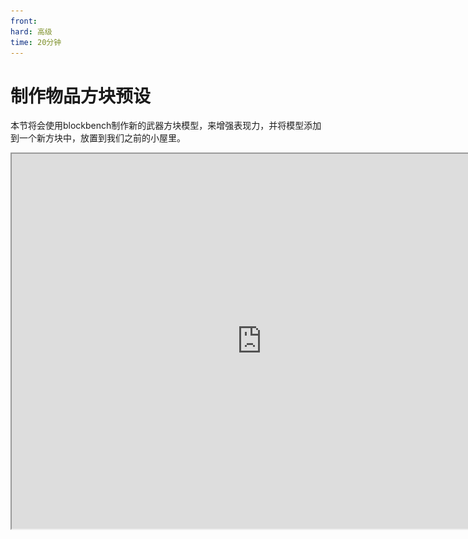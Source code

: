 ```yaml
---
front: 
hard: 高级
time: 20分钟
---
```

# 制作物品方块预设

本节将会使用blockbench制作新的武器方块模型，来增强表现力，并将模型添加到一个新方块中，放置到我们之前的小屋里。

<iframe src="https://cc.163.com/act/m/daily/iframeplayer/?id=6328652ec6dfd1bb76f1d120" width="800" height="600" allow="fullscreen"/>

## BlockBench

在基础版教程就已经提到过这个软件，BlockBench，可以用来制作我的世界中的模型。

下载地址：[点我](https://www.blockbench.net/downloads)

![](./images/20.png)

根据自己的系统来选择安装包，Windows系统可以按照图片指示选择，下载完成后点击安装。

![](./images/21.png)

安装完成后打开，点击文件，新建，基岩版模型。文件名，模型id都填写`weapon_block`，这就是将来我们需要用到的模型id。其他的按照图片填写。

![](./images/22.png)

创建完成之后，点击导入纹理，倒入一张铁斧头的纹理(可以根据自己喜好选择，也可以自己绘制)。

![](./images/23.png)

可以自行查找我的世界原版资源包，也可以直接将下图保存使用。

![](./images/iron_axe.png)

导入完成后，在右侧大纲下方的空白区域右键，先选择添加组，再选择添加纹理网格。将texture_mesh，拖入bone中。

![](./images/24.png)

![](./images/25.png)

添加完成后就可以看到中间的编辑区域，已经出现了我们的斧头纹理网格。然后同时选中bone和texture_mesh，进行移动。

可以看到左上角有很多个按钮，分别是**移动，尺寸，旋转，枢纽工具，顶点捕捉**。

我们这里调整模型的位置，使用旋转工具，移动工具等，根据自己的喜好调整。

![](./images/26.png)

![](./images/27.png)

根据自己的喜好调整完成后，我们还需要将整个模型向BlockBench中红线和蓝线的方向进行平移。如下图所示，模型的中心位置为BlockBench中底部灰色网格的的有红线和蓝线的那个角落。

![](./images/28.png)

为了更清楚地表示，平移前为下图红色框内的位置，平移后为下图中黄色框的位置。

![](./images/29.png)

编辑完模型，我们将它保存，应该保存为一个后缀为`.json`的文件

## 配置方块

和之前一样，在关卡编辑器中新建一个方块配置，叫他`weapon_block`，进行创建。

然后在资源管理中，点击导入按钮，选择`BlockBench模型-json模型(生物)`，选择我们刚刚保存的json文件，进行导入。

![](./images/30.png)

> 为什么要选择json模型（生物）
>
> 因为我们制作的纹理网格的模型，是基岩版模型独有的功能。
>
> 而BlockBench模型（方块），要求模型是自由模型，无法使用纹理网格。
>
> 所以我们这里使用方块实体的形式来添加这个模型，让这个方块的基岩版模型来使用纹理网格。

根据提示检查图片是否正确，不正确的可以进行更改。

![](./images/31.png)

导入完成后，我们还需要在找到`models/entity/weapon_block.geo.json`，双击打开

![](./images/35.png)

在如图所示的地方找到`texture_meshes`节点下，找到`texture`，将其改为`"texture": "default"`。

![](./images/36.png)

进行这样的配置是因为，我们使用了`texture_mesh`这个比较特殊的功能来制作模型，而BlockBench编辑的模型并不会正确的设置texture_mesh所用的纹理文件，所以我们需要手动打开文件，将它的纹理设置为`default`，也就是默认情况下实体的纹理。

接下来切回到方块的配置，在行为包组件中添加方块实体组件。可以不用勾选任何内容。

![](./images/32.png)

因为是方块实体的形式，所以接下来再新建一个实体，名字和我们的方块保持一致，这里都叫`weapon_block`。

将资源包组件中的模型和纹理选择之后，再打开资源包Json，配置它的渲染控制器和材质。

![](./images/33.png)

```json
{
    "format_version": "1.8.0",
    "minecraft:client_entity": {
        "description": {
            "geometry": {
                "default": "geometry.weapon_block"
            },
            "identifier": "gever:weapon_block",
            //需要添加的内容从这里开始
            "materials": { 
                "default": "entity_alphatest"
            },
            "render_controllers": [
                "controller.render.default"
            ],
            //需要添加的内容到这里结束
            "textures": {
                "default": "textures/entity/weapon_block"
            }
        }
    }
}
```



因为编辑器暂时不支持配置使用方块实体的模型，所以我们需要手动修改`blocks.json`文件，将实体套用到方块上。

在资源管理中，找到资源包文件夹，在右侧找到`blocks.json`，双击打开。

![](./images/34.png)

打开的文件中，应该有一个`命名空间:weapon_block`的字段，例如我这里的是`gever:weapon_block`，就是这个方块的标识符。

我们将其中的内容删除，替换为

```json
		"client_entity": {
            "identifier": "gever:weapon_block",
            "hand_model_use_client_entity": true
        }
```

这里的identifer就是你刚刚创建的实体的标识符，注意需要替换一下自己的命名空间。

配置完成后的`blocks.json`示例

```json
{
    "format_version": [
        1,
        1,
        0
    ],
    "gever:weapon_block": {
        "client_entity": {
            "identifier": "gever:weapon_block",
            "hand_model_use_client_entity": true
        }
    }
}
```

目前这样进入游戏，会发现模型虽然可见，但是会有报错。这主要是因为我们的模型使用了texture_mesh形式，目前这种形式的模型对于方块实体的方块还没有完全支持，所以报错我们暂时不管它。为了避免后续玩家的报错，我们后面可以使用逻辑编辑器，制作一个替代的物品，监听点击事件，来放置这个方块。

回到方块配置，在行为包组件中搜索`渲染材质`，添加。值选择全透明。

![](./images/37.png)

![](./images/38.png)

再添加吸光度属性，设置为0。否则方块在游戏中看起来是黑色的。

![](./images/40.png)

基础属性可以给它设置一下游戏内名字、声音。同时删除贴图属性。基础属性的所有内容如下图所示。

![](./images/39.png)

这样配置后，这个武器方块就配置完成。

## 商铺驿站和武器方块的摆放

接下来我们就可以使用地图编辑器，设计一个商铺驿站的素材，其中置入武器方块，将它和流浪商人小屋预设进行结合。

要获得武器方块，可以使用命令`/give @s gever:weapon_block`，注意将命名空间替换为自己的。如果没有该物品，可以尝试重启编辑器。

制作完成后，将其保存为素材，然后在地图中删除。并导入为预设素材。

随后到预设编辑器，打开House预设，将刚刚导入的预设素材，放到小屋前。

![](./images/41.png)

这样我们启动游戏之后，就可以看到小屋面前多了一个驿站的建筑。

![](./images/42.png)

至此我们的预设编辑完成。